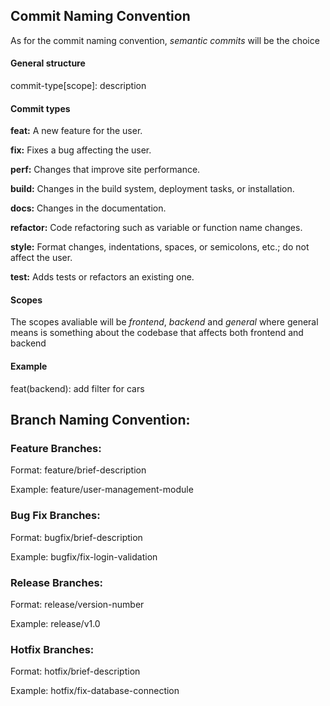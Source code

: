 ## Commit Naming Convention
As for the commit naming convention, _semantic commits_ will be the choice

#### General structure 

commit-type[scope]: description

#### Commit types 

__feat:__ A new feature for the user.

__fix:__ Fixes a bug affecting the user.

__perf:__ Changes that improve site performance.

__build:__ Changes in the build system, deployment tasks, or installation.

__docs:__ Changes in the documentation.

__refactor:__ Code refactoring such as variable or function name changes.

__style:__ Format changes, indentations, spaces, or semicolons, etc.; do not affect the user.

__test:__ Adds tests or refactors an existing one.

#### Scopes

The scopes avaliable will be _frontend_, _backend_ and _general_ where general means is something about the codebase that affects both frontend and backend


#### Example

feat(backend): add filter for cars


## Branch Naming Convention:
### Feature Branches:

Format: feature/brief-description

Example: feature/user-management-module


### Bug Fix Branches:

Format: bugfix/brief-description

Example: bugfix/fix-login-validation

### Release Branches:

Format: release/version-number

Example: release/v1.0

### Hotfix Branches:

Format: hotfix/brief-description

Example: hotfix/fix-database-connection
